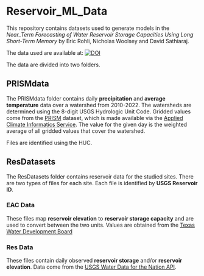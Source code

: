 # Reservoir_ML_Data

This repository contains datasets used to generate models in the *Near_Term Forecasting of Water Reservoir Storage Capacities Using Long Short-Term Memory* by Eric Rohli, Nicholas Woolsey and David Sathiaraj. 

The data used are available at: [![DOI](https://zenodo.org/badge/651280043.svg)](https://zenodo.org/badge/latestdoi/651280043)

The data are divided into two folders.

## PRISMdata

The PRISMdata folder contains daily **precipitation** and **average temperature** data over a watershed from 2010-2022. The watersheds are determined using the 8-digit USGS Hydrologic Unit Code. Gridded values come from the [PRISM](https://prism.oregonstate.edu/) dataset, which is made available via the [Applied Climate Informatics Service](https://builder.rcc-acis.org/). The value for the given day is the weighted average of all gridded values that cover the watershed.

Files are identified using the HUC.

## ResDatasets

The ResDatasets folder contains reservoir data for the studied sites. There are two types of files for each site. Each file is identified by **USGS Reservoir ID**.

### EAC Data

These files map **reservoir elevation** to **reservoir storage capacity** and are used to convert between the two units. Values are obtained from the [Texas Water Development Board](https://www.waterdatafortexas.org/reservoirs/statewide)

### Res Data

These files contain daily observed **reservoir storage** and/or **reservoir elevation**. Data come from the [USGS Water Data for the Nation API](https://waterdata.usgs.gov/nwis/uv).
